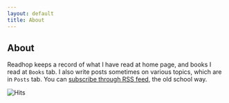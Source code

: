```yaml
---
layout: default
title: About
---
```


## About

<p class="noindent">
    Readhop keeps a record of what I have read at home page, and books I read at <code>Books</code> tab. I also write posts sometimes on various topics, which are in <code>Posts</code> tab. You can <a href="{{ site.baseurl }}/feed.xml">subscribe through RSS feed</a>, the old school way.
</p>

<img src="https://hitcounter.pythonanywhere.com/count/tag.svg?url=www.readhop.com"  alt="Hits">